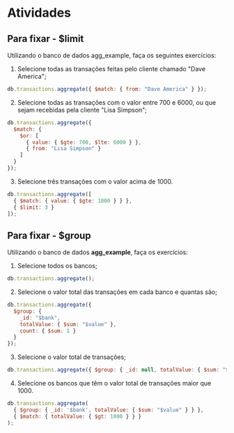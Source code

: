 # Atividades

## Para fixar - $limit

Utilizando o banco de dados agg_example, faça os seguintes exercícios:

1. Selecione todas as transações feitas pelo cliente chamado "Dave America";

```javascript
db.transactions.aggregate({ $match: { from: "Dave America" } });
```

2. Selecione todas as transações com o valor entre 700 e 6000, ou que sejam recebidas pela cliente "Lisa Simpson";

```javascript
db.transactions.aggregate({
  $match: {
    $or: [
      { value: { $gte: 700, $lte: 6000 } },
      { from: "Lisa Simpson" }
    ]
  }
});
```

3. Selecione três transações com o valor acima de 1000.

```javascript
db.transactions.aggregate([
  { $match: { value: { $gte: 1000 } } },
  { $limit: 3 }
]);
```

## Para fixar - $group

Utilizando o banco de dados **agg_example**, faça os exercícios:

1. Selecione todos os bancos;

```javascript
db.transactions.aggregate();
```

2. Selecione o valor total das transações em cada banco e quantas são;

```javascript
db.transactions.aggregate({
  $group: {
    _id: "$bank",
    totalValue: { $sum: "$value" },
    count: { $sum: 1 }
  }
});
```

3. Selecione o valor total de transações;

```javascript
db.transactions.aggregate({ $group: { _id: null, totalValue: { $sum: "$value" } } });
```

4. Selecione os bancos que têm o valor total de transações maior que 1000.

```javascript
db.transactions.aggregate(
  { $group: { _id: '$bank', totalValue: { $sum: "$value" } } },
  { $match: { totalValue: { $gt: 1000 } } }
);
```
